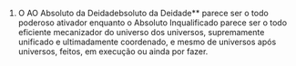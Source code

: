 ﻿1. O AO Absoluto da Deidadebsoluto da Deidade** parece ser o todo poderoso ativador  enquanto o Absoluto Inqualificado parece ser o todo eficiente mecanizador do universo dos universos, supremamente unificado e ultimadamente coordenado, e mesmo de universos após universos,  feitos, em execução ou ainda por fazer.